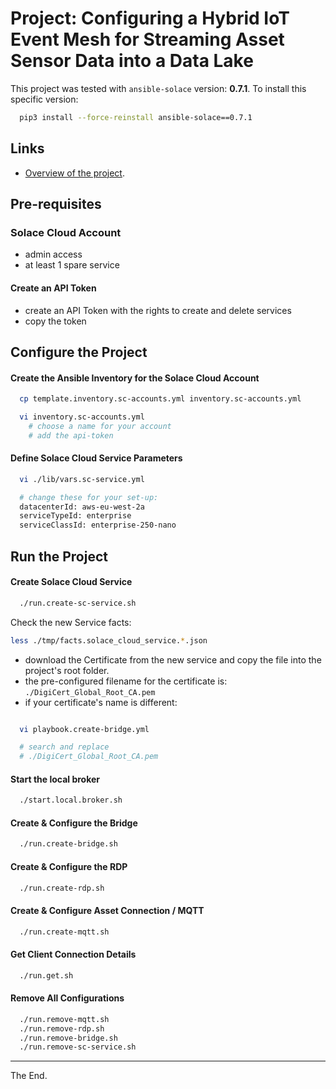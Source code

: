 # Project: Configuring a Hybrid IoT Event Mesh for Streaming Asset Sensor Data into a Data Lake

This project was tested with `ansible-solace` version: **0.7.1**.
To install this specific version:
````bash
  pip3 install --force-reinstall ansible-solace==0.7.1
````

## Links

  - [Overview of the project](./ProjectOverview.md).

## Pre-requisites

### Solace Cloud Account

- admin access
- at least 1 spare service

#### Create an API Token

- create an API Token with the rights to create and delete services
- copy the token

## Configure the Project

#### Create the Ansible Inventory for the Solace Cloud Account

````bash
  cp template.inventory.sc-accounts.yml inventory.sc-accounts.yml

  vi inventory.sc-accounts.yml
    # choose a name for your account
    # add the api-token

````
#### Define Solace Cloud Service Parameters

````bash
  vi ./lib/vars.sc-service.yml

  # change these for your set-up:
  datacenterId: aws-eu-west-2a
  serviceTypeId: enterprise
  serviceClassId: enterprise-250-nano

````

## Run the Project

#### Create Solace Cloud Service

````bash
  ./run.create-sc-service.sh
````

Check the new Service facts:
````bash
less ./tmp/facts.solace_cloud_service.*.json
````

- download the Certificate from the new service and copy the file into the project's root folder.
- the pre-configured filename for the certificate is: `./DigiCert_Global_Root_CA.pem`
- if your certificate's name is different:

````bash

  vi playbook.create-bridge.yml

  # search and replace
  # ./DigiCert_Global_Root_CA.pem

````

#### Start the local broker

````bash
  ./start.local.broker.sh
````

#### Create & Configure the Bridge

````bash
  ./run.create-bridge.sh
````

#### Create & Configure the RDP

````bash
  ./run.create-rdp.sh
````

#### Create & Configure Asset Connection / MQTT

````bash
  ./run.create-mqtt.sh
````

#### Get Client Connection Details

````bash
  ./run.get.sh
````

#### Remove All Configurations

````bash
  ./run.remove-mqtt.sh
  ./run.remove-rdp.sh
  ./run.remove-bridge.sh
  ./run.remove-sc-service.sh
````

---
The End.
